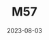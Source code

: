 ---
title: M57
date: 2023-08-03
image: Light_AutoSave_Stack.jpeg
gear:
- ref: azgti
- ref: 5se
- ref: asi662
  settings:
    exposure: 60s
    gain: 150
    binning: 1x
    frames:
      units: ""
      lights: 1
catalogues:
- Messier
- NGC
targets:
---